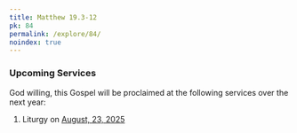 ```yaml
---
title: Matthew 19.3-12
pk: 84
permalink: /explore/84/
noindex: true
---
```


### Upcoming Services

God willing, this Gospel will be proclaimed at the following services over the next year:


1. Liturgy on [August, 23, 2025](https://orthocal.info/readings/gregorian/2025/08/23/)
